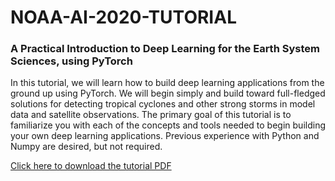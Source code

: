 # NOAA-AI-2020-TUTORIAL

### A Practical Introduction to Deep Learning for the Earth System Sciences, using PyTorch

In this tutorial, we will learn how to build deep learning applications from the ground up using PyTorch. We will begin simply and build toward full-fledged solutions for detecting tropical cyclones and other strong storms in model data and satellite observations. The primary goal of this tutorial is to familiarize you with each of the concepts and tools needed to begin building your own deep learning applications. Previous experience with Python and Numpy are desired, but not required.

[Click here to download the tutorial PDF](https://drive.google.com/file/d/1E0H8uepDdwafFVPEVcxsMfTbuzoyUopj/view?usp=sharing)
